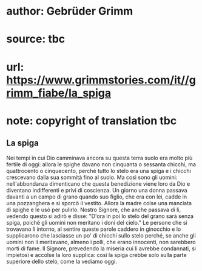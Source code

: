 # author: Gebrüder Grimm
# source: tbc
# url: https://www.grimmstories.com/it//grimm_fiabe/la_spiga
# note: copyright of translation tbc

## La spiga 

Nei tempi in cui Dio camminava ancora su questa terra suolo era molto
più fertile di oggi: allora le spighe davano non cinquanta o sessanta
chicchi, ma quattrocento o cinquecento, perché tutto lo stelo era una
spiga e i chicchi crescevano dalla sua sommità fino al suolo. Ma così
sono gli uomini: nell'abbondanza dimenticano che questa benedizione
viene loro da Dio e diventano indifferenti e privi di coscienza. Un
giorno una donna passava davanti a un campo di grano quando suo figlio,
che era con lei, cadde in una pozzanghera e si sporcò il vestito. Allora
la madre colse una manciata di spighe e le usò per pulirlo. Nostro
Signore, che anche passava di lì, vedendo questo si adirò e disse:
"D'ora in poi lo stelo del grano sarà senza spiga, poiché gli uomini
non meritano i doni del cielo." Le persone che si trovavano lì intorno,
al sentire queste parole caddero in ginocchio e lo supplicarono che
lasciasse un po' di chicchi sullo stelo perché, se anche gli uomini non
li meritavano, almeno i polli, che erano innocenti, non sarebbero morti
di fame. Il Signore, prevedendo la miseria cui li avrebbe condannati, si
impietosì e accolse la loro supplica: così la spiga crebbe solo sulla
parte superiore dello stelo, come la vediamo oggi.
